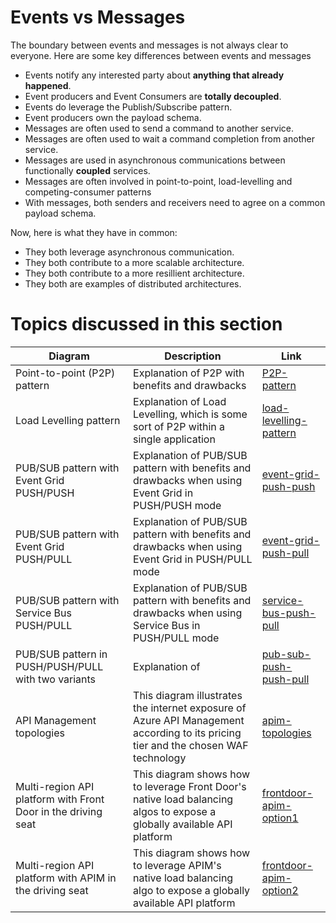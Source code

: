 # Events vs Messages

The boundary between events and messages is not always clear to everyone. Here are some key differences between events and messages

- Events notify any interested party about **anything that already happened**.
- Event producers and Event Consumers are **totally decoupled**.
- Events do leverage the Publish/Subscribe pattern. 
- Event producers own the payload schema.
- Messages are often used to send a command to another service.
- Messages are often used to wait a command completion from another service.
- Messages are used in asynchronous communications between functionally **coupled** services. 
- Messages are often involved in point-to-point, load-levelling and competing-consumer patterns
- With messages, both senders and receivers need to agree on a common payload schema.

Now, here is what they have in common:

- They both leverage asynchronous communication.
- They both contribute to a more scalable architecture.
- They both contribute to a more resillient architecture.
- They both are examples of distributed architectures.


# Topics discussed in this section

| Diagram | Description |Link
| ----------- | ----------- | ----------- |
| Point-to-point (P2P) pattern | Explanation of P2P with benefits and drawbacks|[P2P-pattern](./patterns/event-driven-and-messaging-architecture/point-to-point.md) |
| Load Levelling pattern | Explanation of Load Levelling, which is some sort of P2P within a single application|[load-levelling-pattern](./patterns/event-driven-and-messaging-architecture/load-levelling.md) |
| PUB/SUB pattern with Event Grid PUSH/PUSH| Explanation of PUB/SUB pattern with benefits and drawbacks when using Event Grid in PUSH/PUSH mode|[event-grid-push-push](./patterns/event-driven-and-messaging-architecture/pub-sub-event-grid.md) |
| PUB/SUB pattern with Event Grid PUSH/PULL| Explanation of PUB/SUB pattern with benefits and drawbacks when using Event Grid in PUSH/PULL mode|[event-grid-push-pull](./patterns/event-driven-and-messaging-architecture/pub-sub-event-grid-pull.md) |
| PUB/SUB pattern with Service Bus PUSH/PULL| Explanation of PUB/SUB pattern with benefits and drawbacks when using Service Bus in PUSH/PULL mode|[service-bus-push-pull](./patterns/event-driven-and-messaging-architecture/pub-sub-servicebus.md) |
| PUB/SUB pattern in PUSH/PUSH/PULL with two variants| Explanation of |[pub-sub-push-push-pull](./patterns/event-driven-and-messaging-architecture/pub-sub-push-push-pull.md) |
| API Management topologies | This diagram illustrates the internet exposure of Azure API Management according to its pricing tier and the chosen WAF technology|[apim-topologies](./api%20management/topologies.md) |
| Multi-region API platform with Front Door in the driving seat| This diagram shows how to leverage Front Door's native load balancing algos to expose a globally available API platform|[frontdoor-apim-option1](./api%20management/multi-region-setup/frontdoorapim1.md) |
| Multi-region API platform with APIM in the driving seat| This diagram shows how to leverage APIM's native load balancing algo to expose a globally available API platform|[frontdoor-apim-option2](./api%20management/multi-region-setup/frontdoorapim2.md) |